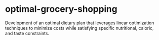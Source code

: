 # optimal-grocery-shopping
Development of an optimal dietary plan that leverages linear optimization techniques to minimize costs while satisfying specific nutritional, caloric, and taste constraints.
